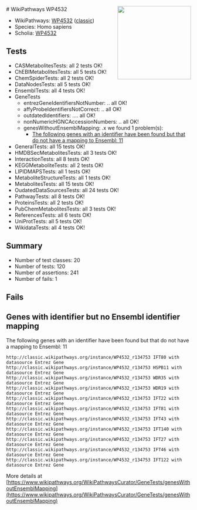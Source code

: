 <img style="float: right; width: 200px" src="https://upload.wikimedia.org/wikipedia/commons/thumb/8/83/Wplogo_with_text_500.png/640px-Wplogo_with_text_500.png" />
# WikiPathways WP4532

* WikiPathways: [WP4532](https://wikipathways.org/pathways/WP4532) ([classic](https://classic.wikipathways.org/instance/WP4532))
* Species: Homo sapiens
* Scholia: [WP4532](https://scholia.toolforge.org/wikipathways/WP4532)
## Tests
* CASMetabolitesTests: all 2 tests OK!
* ChEBIMetabolitesTests: all 5 tests OK!
* ChemSpiderTests: all 2 tests OK!
* DataNodesTests: all 5 tests OK!
* EnsemblTests: all 4 tests OK!
* GeneTests
    * entrezGeneIdentifiersNotNumber: .. all OK!
    * affyProbeIdentifiersNotCorrect: .. all OK!
    * outdatedIdentifiers: .... all OK!
    * nonNumericHGNCAccessionNumbers: .. all OK!
    * genesWithoutEnsemblMapping: .x we found 1 problem(s):
        * [The following genes with an identifier have been found but that do not have a mapping to Ensembl: 11](#c4e5430e)
* GeneralTests: all 15 tests OK!
* HMDBSecMetabolitesTests: all 3 tests OK!
* InteractionTests: all 8 tests OK!
* KEGGMetaboliteTests: all 2 tests OK!
* LIPIDMAPSTests: all 1 tests OK!
* MetaboliteStructureTests: all 1 tests OK!
* MetabolitesTests: all 15 tests OK!
* OudatedDataSourcesTests: all 24 tests OK!
* PathwayTests: all 8 tests OK!
* ProteinsTests: all 2 tests OK!
* PubChemMetabolitesTests: all 3 tests OK!
* ReferencesTests: all 6 tests OK!
* UniProtTests: all 5 tests OK!
* WikidataTests: all 4 tests OK!


## Summary

* Number of test classes: 20
* Number of tests: 120
* Number of assertions: 241
* Number of fails: 1

## Fails

<a name="c4e5430e" />

## Genes with identifier but no Ensembl identifier mapping

The following genes with an identifier have been found but that do not have a mapping to Ensembl: 11
```
http://classic.wikipathways.org/instance/WP4532_r134753 IFT80 with datasource Entrez Gene
http://classic.wikipathways.org/instance/WP4532_r134753 HSPB11 with datasource Entrez Gene
http://classic.wikipathways.org/instance/WP4532_r134753 WDR35 with datasource Entrez Gene
http://classic.wikipathways.org/instance/WP4532_r134753 WDR19 with datasource Entrez Gene
http://classic.wikipathways.org/instance/WP4532_r134753 IFT22 with datasource Entrez Gene
http://classic.wikipathways.org/instance/WP4532_r134753 IFT81 with datasource Entrez Gene
http://classic.wikipathways.org/instance/WP4532_r134753 IFT43 with datasource Entrez Gene
http://classic.wikipathways.org/instance/WP4532_r134753 IFT140 with datasource Entrez Gene
http://classic.wikipathways.org/instance/WP4532_r134753 IFT27 with datasource Entrez Gene
http://classic.wikipathways.org/instance/WP4532_r134753 IFT46 with datasource Entrez Gene
http://classic.wikipathways.org/instance/WP4532_r134753 IFT122 with datasource Entrez Gene
```

More details at [https://www.wikipathways.org/WikiPathwaysCurator/GeneTests/genesWithoutEnsemblMapping](https://www.wikipathways.org/WikiPathwaysCurator/GeneTests/genesWithoutEnsemblMapping)

